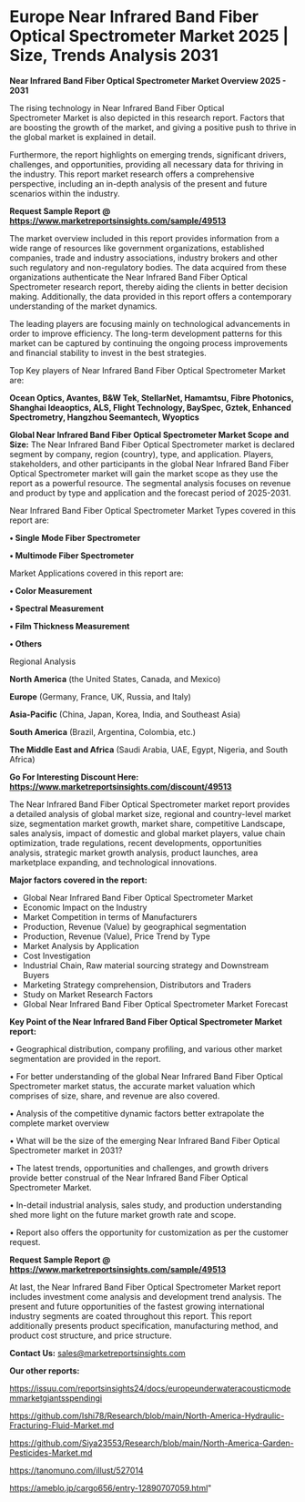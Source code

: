 # Europe Near Infrared Band Fiber Optical Spectrometer Market 2025 | Size, Trends Analysis 2031

<Strong> Near Infrared Band Fiber Optical Spectrometer Market Overview 2025 - 2031</strong>

The rising technology in Near Infrared Band Fiber Optical Spectrometer Market is also depicted in this research report. Factors that are boosting the growth of the market, and giving a positive push to thrive in the global market is explained in detail.

Furthermore, the report highlights on emerging trends, significant drivers, challenges, and opportunities, providing all necessary data for thriving in the industry. This report market research offers a comprehensive perspective, including an in-depth analysis of the present and future scenarios within the industry.

<strong>Request Sample Report @ <a href=https://www.marketreportsinsights.com/sample/49513>https://www.marketreportsinsights.com/sample/49513</a></strong>

The market overview included in this report provides information from a wide range of resources like government organizations, established companies, trade and industry associations, industry brokers and other such regulatory and non-regulatory bodies. The data acquired from these organizations authenticate the Near Infrared Band Fiber Optical Spectrometer research report, thereby aiding the clients in better decision making. Additionally, the data provided in this report offers a contemporary understanding of the market dynamics.

The leading players are focusing mainly on technological advancements in order to improve efficiency. The long-term development patterns for this market can be captured by continuing the ongoing process improvements and financial stability to invest in the best strategies.

Top Key players of Near Infrared Band Fiber Optical Spectrometer Market are:

<strong>Ocean Optics, Avantes, B&W Tek, StellarNet, Hamamtsu, Fibre Photonics, Shanghai Ideaoptics, ALS, Flight Technology, BaySpec, Gztek, Enhanced Spectrometry, Hangzhou Seemantech, Wyoptics</strong>

<strong><b>Global Near Infrared Band Fiber Optical Spectrometer Market Scope and Size:</b></strong>
The Near Infrared Band Fiber Optical Spectrometer market is declared segment by company, region (country), type, and application. Players, stakeholders, and other participants in the global Near Infrared Band Fiber Optical Spectrometer market will gain the market scope as they use the report as a powerful resource. The segmental analysis focuses on revenue and product by type and application and the forecast period of 2025-2031.

Near Infrared Band Fiber Optical Spectrometer Market Types covered in this report are:

<strong>•  Single Mode Fiber Spectrometer

•  Multimode Fiber Spectrometer</strong>

Market Applications covered in this report are:

<strong>•  Color Measurement

•  Spectral Measurement

•  Film Thickness Measurement

•  Others</strong> 

Regional Analysis

<strong>North America</strong> (the United States, Canada, and Mexico)

<strong>Europe</strong> (Germany, France, UK, Russia, and Italy)

<strong>Asia-Pacific</strong> (China, Japan, Korea, India, and Southeast Asia)

<strong>South America</strong> (Brazil, Argentina, Colombia, etc.)

<strong>The Middle East and Africa</strong> (Saudi Arabia, UAE, Egypt, Nigeria, and South Africa)

<strong>Go For Interesting Discount Here: <a href=https://www.marketreportsinsights.com/discount/49513>https://www.marketreportsinsights.com/discount/49513</a></strong>

The Near Infrared Band Fiber Optical Spectrometer market report provides a detailed analysis of global market size, regional and country-level market size, segmentation market growth, market share, competitive Landscape, sales analysis, impact of domestic and global market players, value chain optimization, trade regulations, recent developments, opportunities analysis, strategic market growth analysis, product launches, area marketplace expanding, and technological innovations.

<strong><b>Major factors covered in the report:</b></strong>
<ul>
  <li>Global Near Infrared Band Fiber Optical Spectrometer Market </li>
  <li>Economic Impact on the Industry</li>
  <li>Market Competition in terms of Manufacturers</li>
  <li>Production, Revenue (Value) by geographical segmentation</li>
  <li>Production, Revenue (Value), Price Trend by Type</li>
  <li>Market Analysis by Application</li>
  <li>Cost Investigation</li>
  <li>Industrial Chain, Raw material sourcing strategy and Downstream Buyers</li>
  <li>Marketing Strategy comprehension, Distributors and Traders</li>
  <li>Study on Market Research Factors</li>
  <li>Global Near Infrared Band Fiber Optical Spectrometer Market Forecast</li>
</ul>

<strong><b>Key Point of the Near Infrared Band Fiber Optical Spectrometer Market report:</b></strong>

• Geographical distribution, company profiling, and various other market segmentation are provided in the report.

• For better understanding of the global Near Infrared Band Fiber Optical Spectrometer market status, the accurate market valuation which comprises of size, share, and revenue are also covered.

• Analysis of the competitive dynamic factors better extrapolate the complete market overview

• What will be the size of the emerging Near Infrared Band Fiber Optical Spectrometer market in 2031?

• The latest trends, opportunities and challenges, and growth drivers provide better construal of the Near Infrared Band Fiber Optical Spectrometer Market.

• In-detail industrial analysis, sales study, and production understanding shed more light on the future market growth rate and scope.

• Report also offers the opportunity for customization as per the customer request.

<strong>Request Sample Report @ <a href=https://www.marketreportsinsights.com/sample/49513>https://www.marketreportsinsights.com/sample/49513</a></strong>

At last, the Near Infrared Band Fiber Optical Spectrometer Market report includes investment come analysis and development trend analysis. The present and future opportunities of the fastest growing international industry segments are coated throughout this report. This report additionally presents product specification, manufacturing method, and product cost structure, and price structure.

<strong>Contact Us:</strong>
sales@marketreportsinsights.com

<strong>Our other reports:</strong>

<a href=https://issuu.com/reportsinsights24/docs/europeunderwateracousticmodemmarketgiantsspendingi>https://issuu.com/reportsinsights24/docs/europeunderwateracousticmodemmarketgiantsspendingi</a>

<a href=https://github.com/Ishi78/Research/blob/main/North-America-Hydraulic-Fracturing-Fluid-Market.md>https://github.com/Ishi78/Research/blob/main/North-America-Hydraulic-Fracturing-Fluid-Market.md</a>

<a href=https://github.com/Siya23553/Research/blob/main/North-America-Garden-Pesticides-Market.md>https://github.com/Siya23553/Research/blob/main/North-America-Garden-Pesticides-Market.md</a>

<a href=https://tanomuno.com/illust/527014>https://tanomuno.com/illust/527014</a>

<a href=https://ameblo.jp/cargo656/entry-12890707059.html>https://ameblo.jp/cargo656/entry-12890707059.html</a>"
